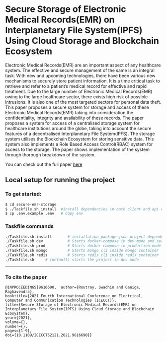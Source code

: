# Secure Storage of Electronic Medical Records(EMR) on Interplanetary File System(IPFS) Using Cloud Storage and Blockchain Ecosystem

<p>Electronic Medical Records(EMR) are an important aspect of any healthcare system. The effective and secure management of the same is an integral task. With new and upcoming technologies, there have been various new mechanisms to securely store patient information. It is a time critical task to retrieve and refer to a patient’s medical record for effective and rapid treatment. Due to the large number of Electronic Medical Records(EMR) owing to the large healthcare sector, there exists high risk of possible intrusions. It is also one of the most targeted sectors for personal data theft. This paper proposes a secure system for storage and access of these Electronic Medical Records(EMR) taking into consideration the confidentiality, integrity and availability of these records. The paper proposes a system for access of a centralised storage system for healthcare institutions around the globe, taking into account the secure features of a decentralised Interplanetary File System(IPFS). The storage system utilises the Blockchain Ecosystem for storing sensitive data. This system also implements a Role Based Access Control(RBAC) system for access to the storage. The paper shows implementation of the system through thorough breakdown of the system. </p>

You can check out the full paper [here](https://ieeexplore.ieee.org/abstract/document/9616690)

## Local setup for running the project

### To get started:

```sh
$ cd secure-emr-storage
$ ./Taskfile.sh install  #install dependencies in both client and api directories
$ cp .env.example .env   # Copy env
```

### Taskfile commands

```sh
./Taskfile.sh install       # installation package-json project dependencies
./Taskfile.sh dev           # Starts docker-compose in dev mode and serves requests on localhost:8080
./Taskfile.sh prod          # Starts docker-compose in production mode and serves requests on localhost:80
./Taskfile.sh mongo         # Starts mongo cli inside mongo container
./Taskfile.sh redis         # Starts redis cli inside redis container
./Taskfile.sh     # (default) starts the project in dev mode
```

<hr>

### To cite the paper
```
@INPROCEEDINGS{9616690,  author={Routray, Swadhin and Ganiga, Raghavendra},  
booktitle={2021 Fourth International Conference on Electrical, Computer and Communication Technologies (ICECCT)},   
title={Secure Storage of Electronic Medical Records(EMR) on Interplanetary File System(IPFS) Using Cloud Storage and Blockchain Ecosystem},   
year={2021},  
volume={},  
number={},  
pages={1-9},  
doi={10.1109/ICECCT52121.2021.9616690}}
```

